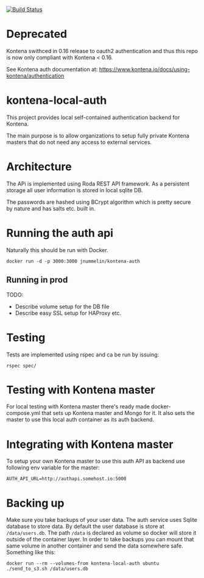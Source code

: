 [![Build Status](https://travis-ci.org/jnummelin/kontena-local-auth.svg?branch=master)](https://travis-ci.org/jnummelin/kontena-local-auth)


# Deprecated

Kontena swithced in 0.16 release to oauth2 authentication and thus this repo is now only compliant with Kontena < 0.16.

See Kontena auth documentation at: https://www.kontena.io/docs/using-kontena/authentication

# kontena-local-auth

This project provides local self-contained authentication backend for Kontena.

The main purpose is to allow organizations to setup fully private Kontena masters that do not need any access to external services.


# Architecture

The APi is implemented using Roda REST API framework. As a persistent storage all user information is stored in local sqlite DB.

The passwords are hashed using BCrypt algorithm which is pretty secure by nature and has salts etc. built in.

# Running the auth api

Naturally this should be run with Docker.

```
docker run -d -p 3000:3000 jnummelin/kontena-auth
```

## Running in prod

TODO:
- Describe volume setup for the DB file
- Describe easy SSL setup for HAProxy etc.

# Testing

Tests are implemented using rspec and ca be run by issuing:
```
rspec spec/
```

# Testing with Kontena master

For local testing with Kontena master there's ready made docker-compose.yml that sets up Kontena master and Mongo for it. It also sets the master to use this local auth container as its auth backend.

# Integrating with Kontena master

To setup your own Kontena master to use this auth API as backend use following env variable for the master:
```
AUTH_API_URL=http://authapi.somehost.io:5000
```

# Backing up

Make sure you take backups of your user data. The auth service uses Sqlite database to store data. By default the user database is store at `/data/users.db`. The path `/data` is declared as volume so docker will store it outside of the container layer. In order to take backups you can mount that same volume in another container and send the data somewhere safe. Something like this:
```
docker run --rm --volumes-from kontena-local-auth ubuntu ./send_to_s3.sh /data/users.db
```

